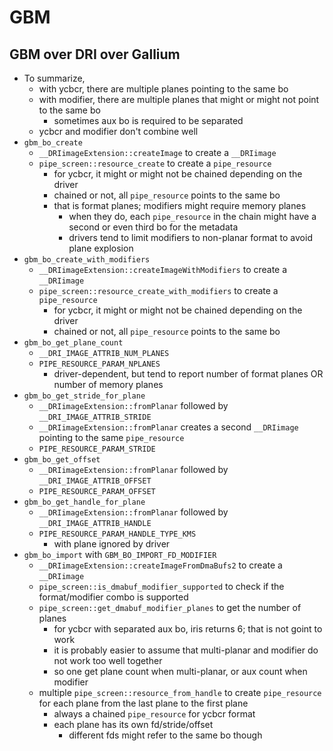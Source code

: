 GBM
===

## GBM over DRI over Gallium

- To summarize,
  - with ycbcr, there are multiple planes pointing to the same bo
  - with modifier, there are multiple planes that might or might not point to
    the same bo
    - sometimes aux bo is required to be separated
  - ycbcr and modifier don't combine well
- `gbm_bo_create`
  - `__DRIimageExtension::createImage` to create a `__DRIimage`
  - `pipe_screen::resource_create` to create a `pipe_resource`
    - for ycbcr, it might or might not be chained depending on the driver
    - chained or not, all `pipe_resource` points to the same bo
    - that is format planes; modifiers might require memory planes
      - when they do, each `pipe_resource` in the chain might have a second or
      	even third bo for the metadata
      - drivers tend to limit modifiers to non-planar format to avoid
      	plane explosion
- `gbm_bo_create_with_modifiers`
  - `__DRIimageExtension::createImageWithModifiers` to create a `__DRIimage`
  - `pipe_screen::resource_create_with_modifiers` to create a `pipe_resource`
    - for ycbcr, it might or might not be chained depending on the driver
    - chained or not, all `pipe_resource` points to the same bo
- `gbm_bo_get_plane_count`
  - `__DRI_IMAGE_ATTRIB_NUM_PLANES`
  - `PIPE_RESOURCE_PARAM_NPLANES`
    - driver-dependent, but tend to report number of format planes OR number
      of memory planes
- `gbm_bo_get_stride_for_plane`
  - `__DRIimageExtension::fromPlanar` followed by `__DRI_IMAGE_ATTRIB_STRIDE`
  - `__DRIimageExtension::fromPlanar` creates a second `__DRIimage` pointing
    to the same `pipe_resource`
  - `PIPE_RESOURCE_PARAM_STRIDE`
- `gbm_bo_get_offset`
  - `__DRIimageExtension::fromPlanar` followed by `__DRI_IMAGE_ATTRIB_OFFSET`
  - `PIPE_RESOURCE_PARAM_OFFSET`
- `gbm_bo_get_handle_for_plane`
  - `__DRIimageExtension::fromPlanar` followed by `__DRI_IMAGE_ATTRIB_HANDLE`
  - `PIPE_RESOURCE_PARAM_HANDLE_TYPE_KMS`
    - with plane ignored by driver
- `gbm_bo_import` with `GBM_BO_IMPORT_FD_MODIFIER`
  - `__DRIimageExtension::createImageFromDmaBufs2` to create a `__DRIimage`
  - `pipe_screen::is_dmabuf_modifier_supported` to check if the
    format/modifier combo is supported
  - `pipe_screen::get_dmabuf_modifier_planes` to get the number of planes
    - for ycbcr with separated aux bo, iris returns 6; that is not goint to
      work
    - it is probably easier to assume that multi-planar and modifier do not
      work too well together
    - so one get plane count when multi-planar, or aux count when modifier
  - multiple `pipe_screen::resource_from_handle` to create `pipe_resource`
    for each plane from the last plane to the first plane
    - always a chained `pipe_resource` for ycbcr format
    - each plane has its own fd/stride/offset
      - different fds might refer to the same bo though
